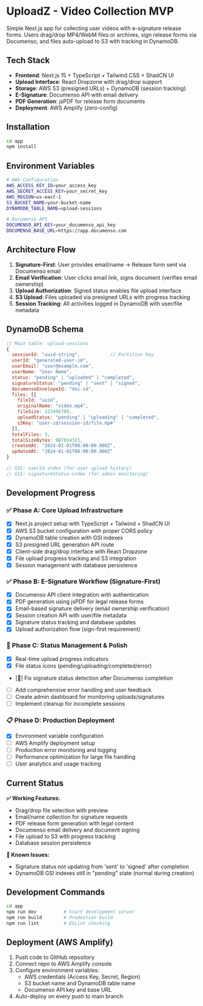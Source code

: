 # UploadZ - Video Collection MVP

Simple Next.js app for collecting user videos with e-signature release forms. Users drag/drop MP4/WebM files or archives, sign release forms via Documenso, and files auto-upload to S3 with tracking in DynamoDB.

## Tech Stack
- **Frontend**: Next.js 15 + TypeScript + Tailwind CSS + ShadCN UI
- **Upload Interface**: React Dropzone with drag/drop support
- **Storage**: AWS S3 (presigned URLs) + DynamoDB (session tracking)
- **E-Signature**: Documenso API with email delivery
- **PDF Generation**: jsPDF for release form documents
- **Deployment**: AWS Amplify (zero-config)

## Installation
```bash
cd app
npm install
```

## Environment Variables
```bash
# AWS Configuration
AWS_ACCESS_KEY_ID=your_access_key
AWS_SECRET_ACCESS_KEY=your_secret_key  
AWS_REGION=us-east-1
S3_BUCKET_NAME=your-bucket-name
DYNAMODB_TABLE_NAME=upload-sessions

# Documenso API
DOCUMENSO_API_KEY=your_documenso_api_key
DOCUMENSO_BASE_URL=https://app.documenso.com
```

## Architecture Flow
1. **Signature-First**: User provides email/name → Release form sent via Documenso email
2. **Email Verification**: User clicks email link, signs document (verifies email ownership)
3. **Upload Authorization**: Signed status enables file upload interface
4. **S3 Upload**: Files uploaded via presigned URLs with progress tracking
5. **Session Tracking**: All activities logged in DynamoDB with user/file metadata

## DynamoDB Schema
```javascript
// Main table: upload-sessions
{
  sessionId: "uuid-string",           // Partition Key
  userId: "generated-user-id",
  userEmail: "user@example.com", 
  userName: "User Name",
  status: "pending" | "uploaded" | "completed",
  signatureStatus: "pending" | "sent" | "signed",
  documensoEnvelopeId: "doc-id",
  files: [{
    fileId: "uuid",
    originalName: "video.mp4",
    fileSize: 123456789,
    uploadStatus: "pending" | "uploading" | "completed",
    s3Key: "user-id/session-id/file.mp4"
  }],
  totalFiles: 3,
  totalSizeBytes: 987654321,
  createdAt: "2024-01-01T00:00:00.000Z",
  updatedAt: "2024-01-01T00:00:00.000Z"
}

// GSI: userId-index (for user upload history)
// GSI: signatureStatus-index (for admin monitoring)
```

## Development Progress

### ✅ Phase A: Core Upload Infrastructure
- [x] Next.js project setup with TypeScript + Tailwind + ShadCN UI
- [x] AWS S3 bucket configuration with proper CORS policy  
- [x] DynamoDB table creation with GSI indexes
- [x] S3 presigned URL generation API route
- [x] Client-side drag/drop interface with React Dropzone
- [x] File upload progress tracking and S3 integration
- [x] Session management with database persistence

### ✅ Phase B: E-Signature Workflow (Signature-First)
- [x] Documenso API client integration with authentication
- [x] PDF generation using jsPDF for legal release forms
- [x] Email-based signature delivery (email ownership verification)
- [x] Session creation API with user/file metadata
- [x] Signature status tracking and database updates
- [x] Upload authorization flow (sign-first requirement)

### 🔄 Phase C: Status Management & Polish  
- [x] Real-time upload progress indicators
- [x] File status icons (pending/uploading/completed/error)
- [🐛] Fix signature status detection after Documenso completion
- [ ] Add comprehensive error handling and user feedback
- [ ] Create admin dashboard for monitoring uploads/signatures
- [ ] Implement cleanup for incomplete sessions

### 📋 Phase D: Production Deployment
- [x] Environment variable configuration
- [ ] AWS Amplify deployment setup  
- [ ] Production error monitoring and logging
- [ ] Performance optimization for large file handling
- [ ] User analytics and usage tracking

## Current Status

**✅ Working Features:**
- Drag/drop file selection with preview
- Email/name collection for signature requests  
- PDF release form generation with legal content
- Documenso email delivery and document signing
- File upload to S3 with progress tracking
- Database session persistence

**🐛 Known Issues:**
- Signature status not updating from 'sent' to 'signed' after completion
- DynamoDB GSI indexes still in "pending" state (normal during creation)

## Development Commands
```bash
cd app
npm run dev          # Start development server
npm run build        # Production build  
npm run lint         # ESLint checking
```

## Deployment (AWS Amplify)
1. Push code to GitHub repository
2. Connect repo to AWS Amplify console
3. Configure environment variables:
   - AWS credentials (Access Key, Secret, Region)
   - S3 bucket name and DynamoDB table name
   - Documenso API key and base URL
4. Auto-deploy on every push to main branch